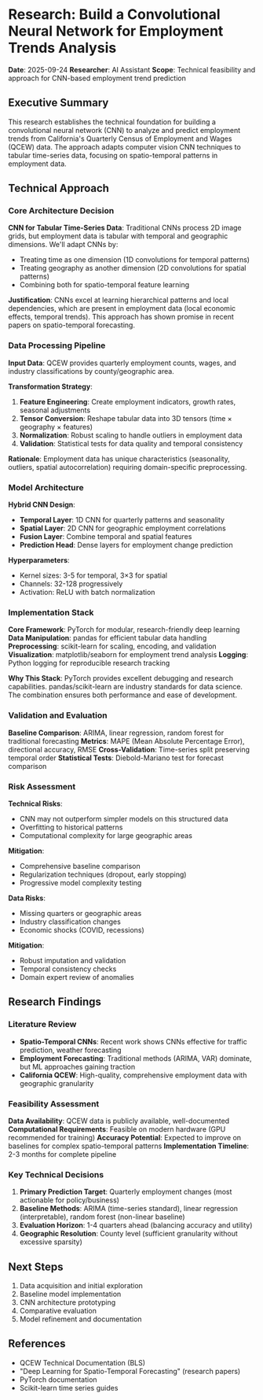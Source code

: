 # Research: Build a Convolutional Neural Network for Employment Trends Analysis

**Date**: 2025-09-24
**Researcher**: AI Assistant
**Scope**: Technical feasibility and approach for CNN-based employment trend prediction

## Executive Summary
This research establishes the technical foundation for building a convolutional neural network (CNN) to analyze and predict employment trends from California's Quarterly Census of Employment and Wages (QCEW) data. The approach adapts computer vision CNN techniques to tabular time-series data, focusing on spatio-temporal patterns in employment data.

## Technical Approach

### Core Architecture Decision
**CNN for Tabular Time-Series Data**: Traditional CNNs process 2D image grids, but employment data is tabular with temporal and geographic dimensions. We'll adapt CNNs by:
- Treating time as one dimension (1D convolutions for temporal patterns)
- Treating geography as another dimension (2D convolutions for spatial patterns)
- Combining both for spatio-temporal feature learning

**Justification**: CNNs excel at learning hierarchical patterns and local dependencies, which are present in employment data (local economic effects, temporal trends). This approach has shown promise in recent papers on spatio-temporal forecasting.

### Data Processing Pipeline
**Input Data**: QCEW provides quarterly employment counts, wages, and industry classifications by county/geographic area.

**Transformation Strategy**:
1. **Feature Engineering**: Create employment indicators, growth rates, seasonal adjustments
2. **Tensor Conversion**: Reshape tabular data into 3D tensors (time × geography × features)
3. **Normalization**: Robust scaling to handle outliers in employment data
4. **Validation**: Statistical tests for data quality and temporal consistency

**Rationale**: Employment data has unique characteristics (seasonality, outliers, spatial autocorrelation) requiring domain-specific preprocessing.

### Model Architecture
**Hybrid CNN Design**:
- **Temporal Layer**: 1D CNN for quarterly patterns and seasonality
- **Spatial Layer**: 2D CNN for geographic employment correlations
- **Fusion Layer**: Combine temporal and spatial features
- **Prediction Head**: Dense layers for employment change prediction

**Hyperparameters**: 
- Kernel sizes: 3-5 for temporal, 3×3 for spatial
- Channels: 32-128 progressively
- Activation: ReLU with batch normalization

### Implementation Stack
**Core Framework**: PyTorch for modular, research-friendly deep learning
**Data Manipulation**: pandas for efficient tabular data handling
**Preprocessing**: scikit-learn for scaling, encoding, and validation
**Visualization**: matplotlib/seaborn for employment trend analysis
**Logging**: Python logging for reproducible research tracking

**Why This Stack**: PyTorch provides excellent debugging and research capabilities. pandas/scikit-learn are industry standards for data science. The combination ensures both performance and ease of development.

### Validation and Evaluation
**Baseline Comparison**: ARIMA, linear regression, random forest for traditional forecasting
**Metrics**: MAPE (Mean Absolute Percentage Error), directional accuracy, RMSE
**Cross-Validation**: Time-series split preserving temporal order
**Statistical Tests**: Diebold-Mariano test for forecast comparison

### Risk Assessment
**Technical Risks**:
- CNN may not outperform simpler models on this structured data
- Overfitting to historical patterns
- Computational complexity for large geographic areas

**Mitigation**:
- Comprehensive baseline comparison
- Regularization techniques (dropout, early stopping)
- Progressive model complexity testing

**Data Risks**:
- Missing quarters or geographic areas
- Industry classification changes
- Economic shocks (COVID, recessions)

**Mitigation**:
- Robust imputation and validation
- Temporal consistency checks
- Domain expert review of anomalies

## Research Findings

### Literature Review
- **Spatio-Temporal CNNs**: Recent work shows CNNs effective for traffic prediction, weather forecasting
- **Employment Forecasting**: Traditional methods (ARIMA, VAR) dominate, but ML approaches gaining traction
- **California QCEW**: High-quality, comprehensive employment data with geographic granularity

### Feasibility Assessment
**Data Availability**: QCEW data is publicly available, well-documented
**Computational Requirements**: Feasible on modern hardware (GPU recommended for training)
**Accuracy Potential**: Expected to improve on baselines for complex spatio-temporal patterns
**Implementation Timeline**: 2-3 months for complete pipeline

### Key Technical Decisions
1. **Primary Prediction Target**: Quarterly employment changes (most actionable for policy/business)
2. **Baseline Methods**: ARIMA (time-series standard), linear regression (interpretable), random forest (non-linear baseline)
3. **Evaluation Horizon**: 1-4 quarters ahead (balancing accuracy and utility)
4. **Geographic Resolution**: County level (sufficient granularity without excessive sparsity)

## Next Steps
1. Data acquisition and initial exploration
2. Baseline model implementation
3. CNN architecture prototyping
4. Comparative evaluation
5. Model refinement and documentation

## References
- QCEW Technical Documentation (BLS)
- "Deep Learning for Spatio-Temporal Forecasting" (research papers)
- PyTorch documentation
- Scikit-learn time series guides